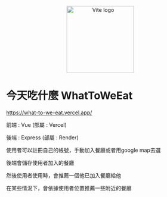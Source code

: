 <p align="center">
    <img width="180" src="https://user-images.githubusercontent.com/56196696/177119912-aa336353-9d74-4750-a0d9-a7133e288eb5.png" alt="Vite logo">
</p>

# 今天吃什麼 WhatToWeEat

https://what-to-we-eat.vercel.app/

前端 : Vue (部屬 : Vercel)

後端 : Express (部屬 : Render)

使用者可以註冊自己的帳號，手動加入餐廳或者用google map去選

後端會儲存使用者加入的餐廳

然後使用者使用時，會推薦一個他已加入餐廳給他

在某些情況下，會依據使用者位置推薦一些附近的餐廳
